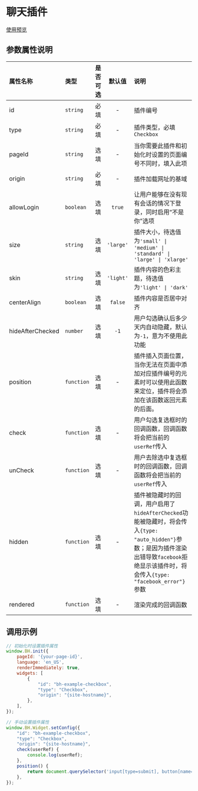 # 聊天插件

[使用预览](https://meetbot.github.io/bothub-sdk-for-javascript/widgets/checkbox/)

## 参数属性说明
|属性名称|类型|是否可选|默认值|说明|
|:--|:--|:--|:--:|:--|
|id|`string`|必填|-|插件编号|
|type|`string`|必填|-|插件类型，必填`Checkbox`|
|pageId|`string`|选填|-|当你需要此插件和初始化时设置的页面编号不同时，填入此项|
|origin|`string`|必填|-|插件加载网址的基域|
|allowLogin|`boolean`|选填|`true`|让用户能够在没有现有会话的情况下登录，同时启用“不是你”选项|
|size|`string`|选填|`'large'`|插件大小，待选值为`'small' \| 'medium' \| 'standard' \| 'large' \| 'xlarge'`|
|skin|`string`|选填|`'light'`|插件内容的色彩主题，待选值为`'light' \| 'dark'`|
|centerAlign|`boolean`|选填|`false`|插件内容是否居中对齐|
|hideAfterChecked|`number`|选填|`-1`|用户勾选确认后多少天内自动隐藏，默认为`-1`，意为不使用此功能|
|position|`function`|选填|-|插件插入页面位置，当你无法在页面中添加对应插件编号的元素时可以使用此函数来定位，插件将会添加在该函数返回元素的后面。|
|check|`function`|选填|-|用户勾选复选框时的回调函数，回调函数将会把当前的`userRef`传入|
|unCheck|`function`|选填|-|用户去除选中复选框时的回调函数，回调函数将会把当前的`userRef`传入|
|hidden|`function`|选填|-|插件被隐藏时的回调，用户启用了`hideAfterChecked`功能被隐藏时，将会传入`{type: "auto_hidden"}`参数；是因为插件渲染出错导致`facebook`拒绝显示该插件时，将会传入`{type: "facebook_error"}`参数|
|rendered|`function`|选填|-|渲染完成的回调函数|

## 调用示例
```javascript
// 初始化时设置插件属性
window.BH.init({
    pageId: '{your-page-id}',
    language: 'en_US',
    renderImmediately: true,
    widgets: [
        {
            "id": "bh-example-checkbox",
            "type": "Checkbox",
            "origin": "{site-hostname}",
        },
    ],
});

// 手动设置插件属性
window.BH.Widget.setConfig({
    "id": "bh-example-checkbox",
    "type": "Checkbox",
    "origin": "{site-hostname}",
    check(userRef) {
        console.log(userRef);
    },
    position() {
        return document.querySelector('input[type=submit], button[name=add]')
    },
});
```
